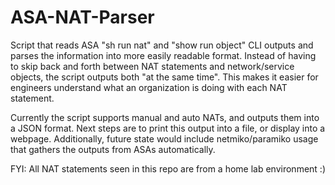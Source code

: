 # ASA-NAT-Parser

Script that reads ASA "sh run nat" and "show run object" CLI outputs and parses the information into more easily readable format. Instead of having to skip back and forth between NAT statements and network/service objects, the script outputs both "at the same time". This makes it easier for engineers understand what an organization is doing with each NAT statement. 

Currently the script supports manual and auto NATs, and outputs them into a JSON format. Next steps are to print this output into a file, or display into a webpage. Additionally, future state would include netmiko/paramiko usage that gathers the outputs from ASAs automatically.

FYI: All NAT statements seen in this repo are from a home lab environment :) 
